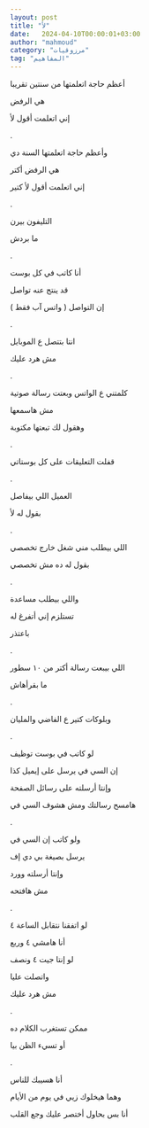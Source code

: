 ```yaml
---
layout: post
title: "لأ"
date:   2024-04-10T00:00:01+03:00
author: "mahmoud"
category: "مرزوقيات"
tag: "المفاهيم"
---
```



أعظم حاجة اتعلمتها من سنتين تقريبا

هي الرفض

إني اتعلمت أقول لأ

.

وأعظم حاجة اتعلمتها السنة دي

هي الرفض أكتر

إني اتعلمت أقول لأ كتير

.

التليفون بيرن

ما بردش

.

أنا كاتب في كل بوست

قد ينتج عنه تواصل

إن التواصل ( واتس آب فقط )

.

انتا بتتصل ع الموبايل

مش هرد عليك

.

كلمتني ع الواتس وبعتت رسالة صوتية

مش هاسمعها

وهقول لك تبعتها مكتوبة

.

قفلت التعليقات على كل بوستاتي

.

العميل اللي بيفاصل

بقول له لأ

.

اللي بيطلب مني شغل خارج تخصصي

بقول له ده مش تخصصي

.

واللي بيطلب مساعدة

تستلزم إني أتفرغ له

باعتذر

.

اللي بيبعت رسالة أكتر من ١٠ سطور

ما بقرأهاش

.

وبلوكات كتير ع الفاضي والمليان

.

لو كاتب في بوست توظيف

إن السي في يرسل على إيميل كذا

وإنتا أرسلته على رسائل الصفحة

هامسح رسالتك ومش هشوف السي في

.

ولو كاتب إن السي في

يرسل بصيغة بي دي إف

وإنتا أرسلته وورد

مش هافتحه

.

لو اتفقنا نتقابل الساعة ٤

أنا هامشي ٤ وربع

لو إنتا جيت ٤ ونصف

واتصلت عليا

مش هرد عليك

.

ممكن تستغرب الكلام ده

أو تسيء الظن بيا

.

أنا هسيبك للناس

وهما هيخلوك زيي في يوم من الأيام

أنا بس بحاول أختصر عليك وجع القلب
